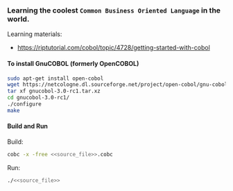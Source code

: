 ### Learning the coolest `Common Business Oriented Language` in the world.

Learning materials:
* https://riptutorial.com/cobol/topic/4728/getting-started-with-cobol

#### To install GnuCOBOL (formerly OpenCOBOL)

```bash
sudo apt-get install open-cobol
wget https://netcologne.dl.sourceforge.net/project/open-cobol/gnu-cobol/3.0/gnucobol-3.0-rc1.tar.xz
tar xf gnucobol-3.0-rc1.tar.xz
cd gnucobol-3.0-rc1/
./configure
make
```

#### Build and Run

Build:

```bash
cobc -x -free <<source_file>>.cobc
```

Run:

```bash
./<<source_file>>
```
